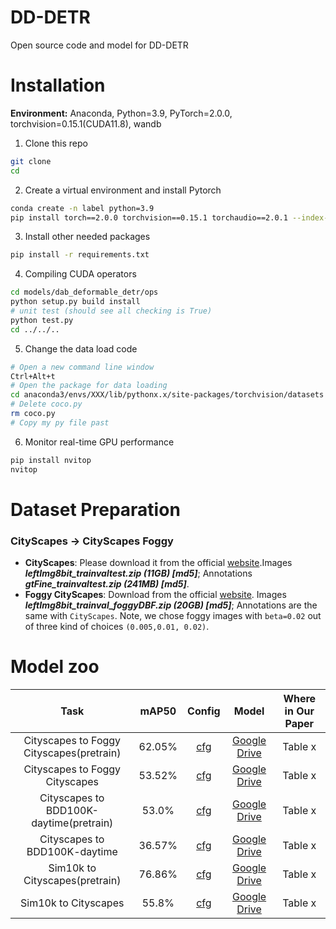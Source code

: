 # DD-DETR
Open source code and model for DD-DETR

# Installation
**Environment:** Anaconda, Python=3.9, PyTorch=2.0.0, torchvision=0.15.1(CUDA11.8), wandb
1. Clone this repo
```sh
git clone 
cd 
```
2. Create a virtual environment and install Pytorch
```sh
conda create -n label python=3.9 
pip install torch==2.0.0 torchvision==0.15.1 torchaudio==2.0.1 --index-url https://download.pytorch.org/whl/cu118 
```
3. Install other needed packages
```sh
pip install -r requirements.txt
```
4. Compiling CUDA operators
```sh
cd models/dab_deformable_detr/ops
python setup.py build install
# unit test (should see all checking is True)
python test.py
cd ../../..
```
5. Change the data load code
```sh
# Open a new command line window
Ctrl+Alt+t
# Open the package for data loading
cd anaconda3/envs/XXX/lib/pythonx.x/site-packages/torchvision/datasets
# Delete coco.py
rm coco.py
# Copy my py file past
```
6. Monitor real-time GPU performance
```sh
pip install nvitop
nvitop
```
   
# Dataset Preparation
### CityScapes → CityScapes Foggy
* **CityScapes**: Please download it from the official [website](https://www.cityscapes-dataset.com/downloads/).Images ***leftImg8bit_trainvaltest.zip (11GB) [md5]***; Annotations ***gtFine_trainvaltest.zip (241MB) [md5]***.
* **Foggy CityScapes**: Download from the official [website](https://www.cityscapes-dataset.com/downloads/). Images ***leftImg8bit_trainval_foggyDBF.zip (20GB) [md5]***; Annotations are the same with `CityScapes`. Note, we chose foggy images with `beta=0.02` out of three kind of choices `(0.005,0.01, 0.02)`.

# Model zoo
| Task                                     | mAP50  | Config | Model | Where in Our Paper |
|:----------------------------------------:|:------:|:------:|:-----:|:------------------:|
| Cityscapes to Foggy Cityscapes(pretrain) | 62.05% | [cfg](config/DA/Cityscapes2FoggyCityscapes)       | [Google Drive]()      | Table x                   |
| Cityscapes to Foggy Cityscapes           | 53.52% | [cfg](config/DA/Cityscapes2FoggyCityscapes)       | [Google Drive]()      | Table x                   |
| Cityscapes to BDD100K-daytime(pretrain)  | 53.0%  | [cfg](config/DA/Cityscapes2FoggyCityscapes)       | [Google Drive]()      | Table x                   |
| Cityscapes to BDD100K-daytime            | 36.57% | [cfg](config/DA/Cityscapes2FoggyCityscapes)       | [Google Drive]()      | Table x                   |
| Sim10k to Cityscapes(pretrain)           | 76.86% | [cfg](config/DA/Cityscapes2FoggyCityscapes)       | [Google Drive]()      | Table x                   |
| Sim10k to Cityscapes                     | 55.8%  | [cfg](config/DA/Cityscapes2FoggyCityscapes)       | [Google Drive]()      | Table x                   |


